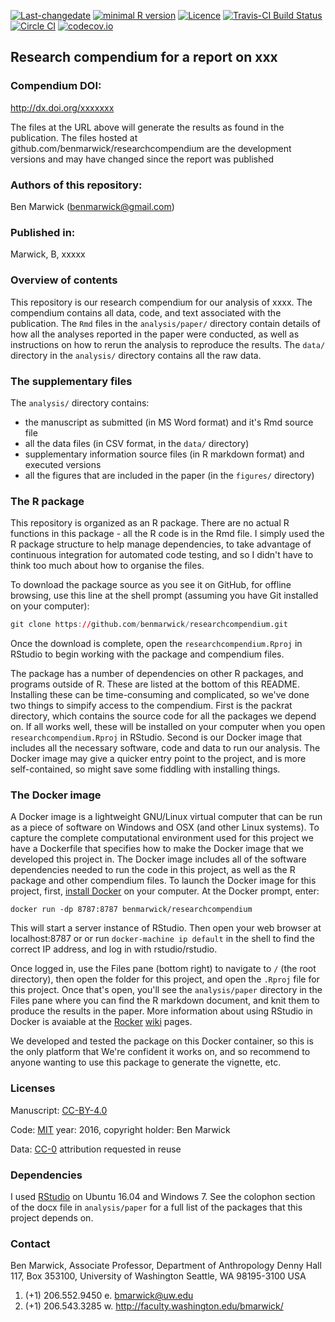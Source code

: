 <!-- README.md is generated from README.Rmd. Please edit that file -->
[![Last-changedate](https://img.shields.io/badge/last%20change-2016--09--21-brightgreen.svg)](https://github.com/benmarwick/researchcompendium/commits/master) [![minimal R version](https://img.shields.io/badge/R%3E%3D-3.3.1-brightgreen.svg)](https://cran.r-project.org/) [![Licence](https://img.shields.io/github/license/mashape/apistatus.svg)](http://choosealicense.com/licenses/mit/) [![Travis-CI Build Status](https://travis-ci.org/benmarwick/researchcompendium.png?branch=master)](https://travis-ci.org/benmarwick/researchcompendium) [![Circle CI](https://circleci.com/gh/benmarwick/researchcompendium.svg?style=shield&circle-token=:circle-token)](https://circleci.com/gh/benmarwick/researchcompendium) [![codecov.io](https://codecov.io/github/benmarwick/researchcompendium/coverage.svg?branch=master)](https://codecov.io/github/benmarwick/researchcompendium?branch=master)

Research compendium for a report on xxx
---------------------------------------

### Compendium DOI:

<http://dx.doi.org/xxxxxxx>

The files at the URL above will generate the results as found in the publication. The files hosted at github.com/benmarwick/researchcompendium are the development versions and may have changed since the report was published

### Authors of this repository:

Ben Marwick (<benmarwick@gmail.com>)

### Published in:

Marwick, B, xxxxx

### Overview of contents

This repository is our research compendium for our analysis of xxxx. The compendium contains all data, code, and text associated with the publication. The `Rmd` files in the `analysis/paper/` directory contain details of how all the analyses reported in the paper were conducted, as well as instructions on how to rerun the analysis to reproduce the results. The `data/` directory in the `analysis/` directory contains all the raw data.

### The supplementary files

The `analysis/` directory contains:

-   the manuscript as submitted (in MS Word format) and it's Rmd source file
-   all the data files (in CSV format, in the `data/` directory)
-   supplementary information source files (in R markdown format) and executed versions
-   all the figures that are included in the paper (in the `figures/` directory)

### The R package

This repository is organized as an R package. There are no actual R functions in this package - all the R code is in the Rmd file. I simply used the R package structure to help manage dependencies, to take advantage of continuous integration for automated code testing, and so I didn't have to think too much about how to organise the files.

To download the package source as you see it on GitHub, for offline browsing, use this line at the shell prompt (assuming you have Git installed on your computer):

``` r
git clone https://github.com/benmarwick/researchcompendium.git
```

Once the download is complete, open the `researchcompendium.Rproj` in RStudio to begin working with the package and compendium files.

The package has a number of dependencies on other R packages, and programs outside of R. These are listed at the bottom of this README. Installing these can be time-consuming and complicated, so we've done two things to simpify access to the compendium. First is the packrat directory, which contains the source code for all the packages we depend on. If all works well, these will be installed on your computer when you open `researchcompendium.Rproj` in RStudio. Second is our Docker image that includes all the necessary software, code and data to run our analysis. The Docker image may give a quicker entry point to the project, and is more self-contained, so might save some fiddling with installing things.

### The Docker image

A Docker image is a lightweight GNU/Linux virtual computer that can be run as a piece of software on Windows and OSX (and other Linux systems). To capture the complete computational environment used for this project we have a Dockerfile that specifies how to make the Docker image that we developed this project in. The Docker image includes all of the software dependencies needed to run the code in this project, as well as the R package and other compendium files. To launch the Docker image for this project, first, [install Docker](https://docs.docker.com/installation/) on your computer. At the Docker prompt, enter:

    docker run -dp 8787:8787 benmarwick/researchcompendium

This will start a server instance of RStudio. Then open your web browser at localhost:8787 or or run `docker-machine ip default` in the shell to find the correct IP address, and log in with rstudio/rstudio.

Once logged in, use the Files pane (bottom right) to navigate to `/` (the root directory), then open the folder for this project, and open the `.Rproj` file for this project. Once that's open, you'll see the `analysis/paper` directory in the Files pane where you can find the R markdown document, and knit them to produce the results in the paper. More information about using RStudio in Docker is avaiable at the [Rocker](https://github.com/rocker-org) [wiki](https://github.com/rocker-org/rocker/wiki/Using-the-RStudio-image) pages.

We developed and tested the package on this Docker container, so this is the only platform that We're confident it works on, and so recommend to anyone wanting to use this package to generate the vignette, etc.

### Licenses

Manuscript: [CC-BY-4.0](http://creativecommons.org/licenses/by/4.0/)

Code: [MIT](http://opensource.org/licenses/MIT) year: 2016, copyright holder: Ben Marwick

Data: [CC-0](http://creativecommons.org/publicdomain/zero/1.0/) attribution requested in reuse

### Dependencies

I used [RStudio](http://www.rstudio.com/products/rstudio/) on Ubuntu 16.04 and Windows 7. See the colophon section of the docx file in `analysis/paper` for a full list of the packages that this project depends on.

### Contact

Ben Marwick, Associate Professor, Department of Anthropology Denny Hall 117, Box 353100, University of Washington Seattle, WA 98195-3100 USA

1.  (+1) 206.552.9450 e. <bmarwick@uw.edu>
2.  (+1) 206.543.3285 w. <http://faculty.washington.edu/bmarwick/>
